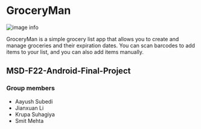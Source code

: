 # GroceryMan

![image info](.app/src/main/res/mipmap-xxxhdpi/ic_launcher_foreground.png)


GroceryMan is a simple grocery list app that allows you to create and manage groceries and their expiration dates. 
You can scan barcodes to add items to your list, and you can also add items manually.

## MSD-F22-Android-Final-Project

### Group members

* Aayush Subedi
* Jianxuan Li
* Krupa Suhagiya
* Smit Mehta

